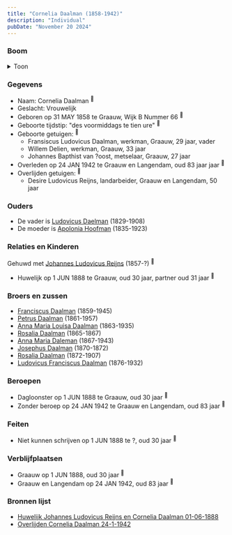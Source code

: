 ```yaml
---
title: "Cornelia Daalman (1858-1942)"
description: "Individual"
pubDate: "November 20 2024"
---
```


### Boom
<details><summary>Toon</summary>

![test](https://www.plantuml.com/plantuml/svg/ZPDDRnen48Rl_XMZvD3s48dT3M4N8H8-cw2KL1Mjr1EQtPs0YzT6jZS8HVpt3h05gaObDsiyCtxcVSTtpgFrPQ64MqYzH8i5f9WjPjQKEkyPPInuYzhn5MalvZ8doAJD5EtFL2pz6WegKh9k7tAUB1c_Nf8uwPefT0vU1G1qZSt9JkOoMsXohjKgKEfs6oAn4U83VDqzvSI-ukAnpCsBp4e7VIHLeBu0TF1GgzN21E1o40thmoutVdsMfF8Dj9effkjfQhnNr6n324-z2GGnPz-NolcJHBSebPgYpgUPDSwbXd6u8WXWz7qCGLABuRD5B5SCLj5qbgo9bWZtnZp_1HCppB0xY0RHVs0I63_zO9YepWsq9osTe_D4oNw698p-0MerLvJdKiyuBGgWF-Xn-tfZnpLahg06bqhEvdvDIfaLisr49TxLLPKXgW6EWQgI0tmLXZVYptCzOpKfdh-FU6e6vy31oFCwCEcNpiyjwK7YioA4rp3gR6sv3giQ80sFg6UaSoosorD1ZimSDHV1SNU-aVobtO4skddFwZoC9pinuUEdz-xEBTo-xKsrKt4S7wnf96zQivMoSgAHY8hs611tF2x_sDy0)
</details>

### Gegevens
- Naam: Cornelia Daalman <sup><a href="../s00379/" style="text-decoration:none" title="Geboorteakte Cornelia Daalman 31-05-1858">:link:</a></sup>
- Geslacht: Vrouwelijk
- Geboren op 31 MAY 1858 te Graauw, Wijk B Nummer 66 <sup><a href="../s00379/" style="text-decoration:none" title="Geboorteakte Cornelia Daalman 31-05-1858">:link:</a></sup>
- Geboorte tijdstip: "des voormiddags te tien ure" <sup><a href="../s00379/" style="text-decoration:none" title="Geboorteakte Cornelia Daalman 31-05-1858">:link:</a></sup>
- Geboorte getuigen: <sup><a href="../s00379/" style="text-decoration:none" title="Geboorteakte Cornelia Daalman 31-05-1858">:link:</a></sup>
  - Fransiscus Ludovicus Daalman, werkman, Graauw, 29 jaar, vader
  - Willem Delien, werkman, Graauw, 33 jaar
  - Johannes Bapthist van ?oost, metselaar, Graauw, 27 jaar
- Overleden op 24 JAN 1942 te Graauw en Langendam, oud 83 jaar jaar <sup><a href="../s00407/" style="text-decoration:none" title="Overlijden Cornelia Daalman 24-1-1942">:link:</a></sup>
- Overlijden getuigen: <sup><a href="../s00407/" style="text-decoration:none" title="Overlijden Cornelia Daalman 24-1-1942">:link:</a></sup>
  - Desire Ludovicus Reijns, landarbeider, Graauw en Langendam, 50 jaar

### Ouders
- De vader is [Ludovicus Daelman](../i00029/) (1829-1908)
- De moeder is [Apolonia Hoofman](../i00028/) (1835-1923)

### Relaties en Kinderen

Gehuwd met [Johannes Ludovicus Reijns](../i00236/) (1857-?) <sup><a href="../s00380/" style="text-decoration:none" title="Huwelijk Johannes Ludovicus Reijns en Cornelia Daalman 01-06-1888">:link:</a></sup>
- Huwelijk op 1 JUN 1888 te Graauw, oud 30 jaar, partner oud 31 jaar <sup><a href="../s00380/" style="text-decoration:none" title="Huwelijk Johannes Ludovicus Reijns en Cornelia Daalman 01-06-1888">:link:</a></sup>

### Broers en zussen
- [Franciscus Daalman](../i00227/) (1859-1945)
- [Petrus Daalman](../i00228/) (1861-1957)
- [Anna Maria Louisa Daalman](../i00229/) (1863-1935)
- [Rosalia Daalman](../i00230/) (1865-1867)
- [Anna Maria Daleman](../i00231/) (1867-1943)
- [Josephus Daalman](../i00232/) (1870-1872)
- [Rosalia Daalman](../i00233/) (1872-1907)
- [Ludovicus Franciscus Daalman](../i00234/) (1876-1932)

### Beroepen
- Dagloonster op 1 JUN 1888 te Graauw, oud 30 jaar <sup><a href="../s00380/" style="text-decoration:none" title="Huwelijk Johannes Ludovicus Reijns en Cornelia Daalman 01-06-1888">:link:</a></sup>
- Zonder beroep op 24 JAN 1942 te Graauw en Langendam, oud 83 jaar <sup><a href="../s00407/" style="text-decoration:none" title="Overlijden Cornelia Daalman 24-1-1942">:link:</a></sup>

### Feiten
- Niet kunnen schrijven op 1 JUN 1888 te ?, oud 30 jaar <sup><a href="../s00380/" style="text-decoration:none" title="Huwelijk Johannes Ludovicus Reijns en Cornelia Daalman 01-06-1888">:link:</a></sup>

### Verblijfplaatsen
- Graauw  op 1 JUN 1888, oud 30 jaar  <sup><a href="../s00380/" style="text-decoration:none" title="Huwelijk Johannes Ludovicus Reijns en Cornelia Daalman 01-06-1888">:link:</a></sup>
- Graauw en Langendam  op 24 JAN 1942, oud 83 jaar  <sup><a href="../s00407/" style="text-decoration:none" title="Overlijden Cornelia Daalman 24-1-1942">:link:</a></sup>

### Bronnen lijst
- [Huwelijk Johannes Ludovicus Reijns en Cornelia Daalman 01-06-1888](../s00380/)
- [Overlijden Cornelia Daalman 24-1-1942](../s00407/)